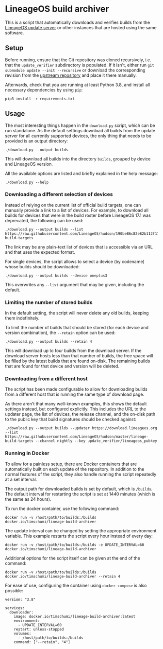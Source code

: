 # LineageOS build archiver

This is a script that automatically downloads and verifies builds from the
[LineageOS update server](https://github.com/lineageos-infra/updater) or
other instances that are hosted using the same software.

## Setup

Before running, ensure that the Git repository was cloned recursively, i.e.
that the `update_verifier` subdirectory is populated. If it isn't, either run
`git submodule update --init --recursive` or download the corresponding revision
from the [upstream repository](https://github.com/LineageOS/update_verifier/tree/0c65c4f13c489e18b9cf6be9c11f54794217ae5a)
and place it there manually.

Afterwards, check that you are running at least Python 3.8, and install all
necessary dependencies by using `pip`:

```
pip3 install -r requirements.txt
```

## Usage

The most interesting things happen in the `download.py` script, which can be run
standalone. As the default settings download all builds from the update server for
all currently supported devices, the only thing that needs to be provided is an
output directory:

```
./download.py --output builds
```

This will download all builds into the directory `builds`, grouped by device and
LineageOS version.

All the available options are listed and briefly explained in the help message:

```
./download.py --help
```

### Downloading a different selection of devices

Instead of relying on the current list of official build targets, one can manually
provide a link to a list of devices. For example, to download all builds for devices
that were in the build roster before LineageOS 17.1 was deprecated, the following can
be used:

```
./download.py --output builds --list https://raw.githubusercontent.com/LineageOS/hudson/190be86c82e82b112f1700a85c33610fd5bd3042/lineage-build-targets
```

The link may be any plain-text list of devices that is accessible via an URL and that
uses the expected format.

For single devices, the script allows to select a device (by codename) whose builds
should be downloaded:

```
./download.py --output builds --device oneplus3
```

This overwrites any `--list` argument that may be given, including the default.

### Limiting the number of stored builds

In the default setting, the script will never delete any old builds, keeping them
indefinitely.

To limit the number of builds that should be stored (for each device and version combination),
the `--retain` option can be used:

```
./download.py --output builds --retain 4
```

This will download up to four builds from the download server. If the download server hosts less
than that number of builds, the free space will be filled by the latest builds that are found on-disk.
The remaining builds that are found for that device and version will be deleted.

### Downloading from a different host

The script has been made configurable to allow for downloading builds from a different host that
is running the same type of download page.

As there aren't that many well-known examples, this shows the default settings instead, but configured
explicitly. This includes the URL to the updater page, the list of devices, the release channel, and
the on-disk path to the public key that build signatures should be checked against:

```
./download.py --output builds --updater https://download.lineageos.org --list https://raw.githubusercontent.com/LineageOS/hudson/master/lineage-build-targets --channel nightly --key update_verifier/lineageos_pubkey
```

### Running in Docker

To allow for a painless setup, there are Docker containers that are automatically built on each update
of the repository. In addition to the normal features of the script, they also handle running the script
repeatedly at a set interval.

The output path for downloaded builds is set by default, which is `/builds`. The default interval for
restarting the script is set at 1440 minutes (which is the same as 24 hours).

To run the docker container, use the following command:

```
docker run -v /host/path/to/builds:/builds docker.io/timschumi/lineage-build-archiver
```

The update interval can be changed by setting the appropriate environment variable. This example restarts
the script every hour instead of every day:

```
docker run -v /host/path/to/builds:/builds -e UPDATE_INTERVAL=60 docker.io/timschumi/lineage-build-archiver
```

Additional options for the script itself can be given at the end of the command:

```
docker run -v /host/path/to/builds:/builds docker.io/timschumi/lineage-build-archiver --retain 4
```

For ease of use, configuring the container using `docker-compose` is also possible:

```
version: "3.8"

services:
  downloader:
    image: docker.io/timschumi/lineage-build-archiver:latest
    environment:
      - UPDATE_INTERVAL=60
    restart: unless-stopped
    volumes:
      - /host/path/to/builds:/builds
    command: ["--retain", "4"]
```

